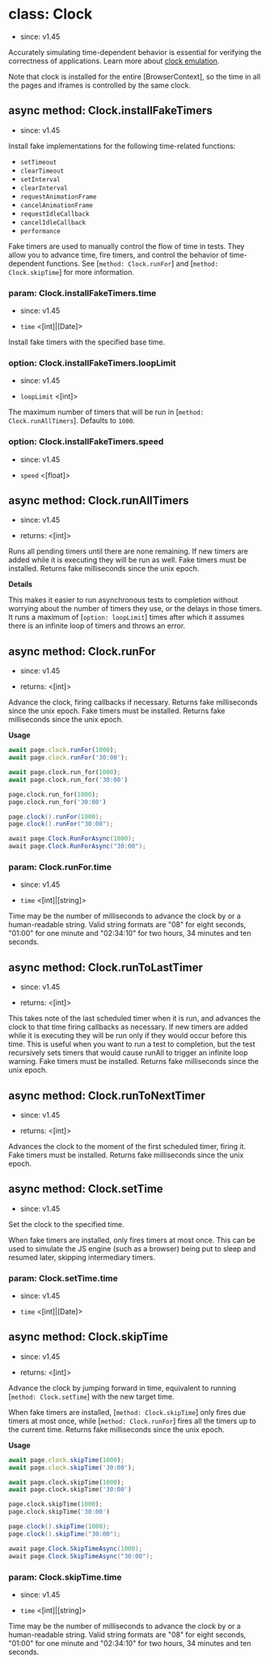 # class: Clock
* since: v1.45

Accurately simulating time-dependent behavior is essential for verifying the correctness of applications. Learn more about [clock emulation](../clock.md).

Note that clock is installed for the entire [BrowserContext], so the time
in all the pages and iframes is controlled by the same clock.

## async method: Clock.installFakeTimers
* since: v1.45

Install fake implementations for the following time-related functions:

* `setTimeout`
* `clearTimeout`
* `setInterval`
* `clearInterval`
* `requestAnimationFrame`
* `cancelAnimationFrame`
* `requestIdleCallback`
* `cancelIdleCallback`
* `performance`

Fake timers are used to manually control the flow of time in tests. They allow you to advance time, fire timers, and control the behavior of time-dependent functions. See [`method: Clock.runFor`] and [`method: Clock.skipTime`] for more information.

### param: Clock.installFakeTimers.time
* since: v1.45
- `time` <[int]|[Date]>

Install fake timers with the specified base time.

### option: Clock.installFakeTimers.loopLimit
* since: v1.45
- `loopLimit` <[int]>

The maximum number of timers that will be run in [`method: Clock.runAllTimers`]. Defaults to `1000`.

### option: Clock.installFakeTimers.speed
* since: v1.45
- `speed` <[float]>

## async method: Clock.runAllTimers
* since: v1.45
- returns: <[int]>

Runs all pending timers until there are none remaining. If new timers are added while it is executing they will be run as well.
Fake timers must be installed.
Returns fake milliseconds since the unix epoch.

**Details**

This makes it easier to run asynchronous tests to completion without worrying about the number of timers they use, or the delays in those timers.
It runs a maximum of [`option: loopLimit`] times after which it assumes there is an infinite loop of timers and throws an error.


## async method: Clock.runFor
* since: v1.45
- returns: <[int]>

Advance the clock, firing callbacks if necessary. Returns fake milliseconds since the unix epoch.
Fake timers must be installed.
Returns fake milliseconds since the unix epoch.

**Usage**

```js
await page.clock.runFor(1000);
await page.clock.runFor('30:00');
```

```python async
await page.clock.run_for(1000);
await page.clock.run_for('30:00')
```

```python sync
page.clock.run_for(1000);
page.clock.run_for('30:00')
```

```java
page.clock().runFor(1000);
page.clock().runFor("30:00");
```

```csharp
await page.Clock.RunForAsync(1000);
await page.Clock.RunForAsync("30:00");
```

### param: Clock.runFor.time
* since: v1.45
- `time` <[int]|[string]>

Time may be the number of milliseconds to advance the clock by or a human-readable string. Valid string formats are "08" for eight seconds, "01:00" for one minute and "02:34:10" for two hours, 34 minutes and ten seconds.


## async method: Clock.runToLastTimer
* since: v1.45
- returns: <[int]>

This takes note of the last scheduled timer when it is run, and advances the clock to that time firing callbacks as necessary.
If new timers are added while it is executing they will be run only if they would occur before this time.
This is useful when you want to run a test to completion, but the test recursively sets timers that would cause runAll to trigger an infinite loop warning.
Fake timers must be installed.
Returns fake milliseconds since the unix epoch.


## async method: Clock.runToNextTimer
* since: v1.45
- returns: <[int]>

Advances the clock to the moment of the first scheduled timer, firing it.
Fake timers must be installed.
Returns fake milliseconds since the unix epoch.


## async method: Clock.setTime
* since: v1.45

Set the clock to the specified time.

When fake timers are installed, only fires timers at most once. This can be used to simulate the JS engine (such as a browser)
being put to sleep and resumed later, skipping intermediary timers.

### param: Clock.setTime.time
* since: v1.45
- `time` <[int]|[Date]>


## async method: Clock.skipTime
* since: v1.45
- returns: <[int]>

Advance the clock by jumping forward in time, equivalent to running [`method: Clock.setTime`] with the new target time.

When fake timers are installed, [`method: Clock.skipTime`] only fires due timers at most once, while [`method: Clock.runFor`] fires all the timers up to the current time.
Returns fake milliseconds since the unix epoch.

**Usage**

```js
await page.clock.skipTime(1000);
await page.clock.skipTime('30:00');
```

```python async
await page.clock.skipTime(1000);
await page.clock.skipTime('30:00')
```

```python sync
page.clock.skipTime(1000);
page.clock.skipTime('30:00')
```

```java
page.clock().skipTime(1000);
page.clock().skipTime("30:00");
```

```csharp
await page.Clock.SkipTimeAsync(1000);
await page.Clock.SkipTimeAsync("30:00");
```

### param: Clock.skipTime.time
* since: v1.45
- `time` <[int]|[string]>

Time may be the number of milliseconds to advance the clock by or a human-readable string. Valid string formats are "08" for eight seconds, "01:00" for one minute and "02:34:10" for two hours, 34 minutes and ten seconds.
